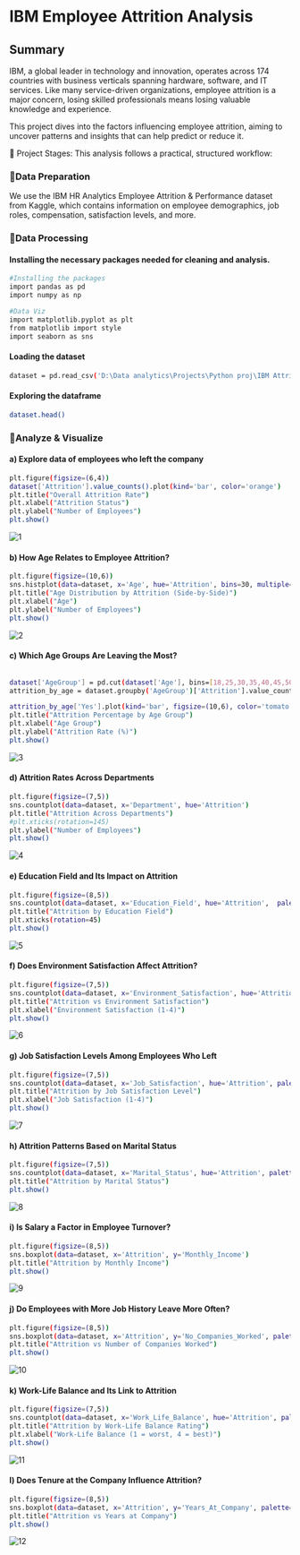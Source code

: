 # IBM Employee Attrition Analysis
## Summary
IBM, a global leader in technology and innovation, operates across 174 countries with business verticals spanning hardware, software, and IT services. Like many service-driven organizations, employee attrition is a major concern, losing skilled professionals means losing valuable knowledge and experience.

This project dives into the factors influencing employee attrition, aiming to uncover patterns and insights that can help predict or reduce it.

🧭 Project Stages:
This analysis follows a practical, structured workflow:

### 🔹Data Preparation
We use the IBM HR Analytics Employee Attrition & Performance dataset from Kaggle, which contains information on employee demographics, job roles, compensation, satisfaction levels, and more.

### 🔹Data Processing

#### Installing the necessary packages needed for cleaning and analysis.

```bash
#Installing the packages
import pandas as pd
import numpy as np

#Data Viz
import matplotlib.pyplot as plt
from matplotlib import style
import seaborn as sns
```
#### Loading the dataset
```bash
dataset = pd.read_csv('D:\Data analytics\Projects\Python proj\IBM Attrition Data.csv')
```
#### Exploring the dataframe
```bash
dataset.head() 
  ```
### 🔹Analyze & Visualize
#### a) Explore data of employees who left the company

```bash
plt.figure(figsize=(6,4))
dataset['Attrition'].value_counts().plot(kind='bar', color='orange')
plt.title("Overall Attrition Rate")
plt.xlabel("Attrition Status")
plt.ylabel("Number of Employees")
plt.show()
```
![1](https://github.com/user-attachments/assets/134749bb-7c07-4c9a-b06b-2ef3969a9215)

#### b) How Age Relates to Employee Attrition?

```bash
plt.figure(figsize=(10,6))
sns.histplot(data=dataset, x='Age', hue='Attrition', bins=30, multiple='dodge')
plt.title("Age Distribution by Attrition (Side-by-Side)")
plt.xlabel("Age")
plt.ylabel("Number of Employees")
plt.show()

```
![2](https://github.com/user-attachments/assets/6e8ec7f5-51cb-4d01-a06e-3cb5ff6815fc)

#### c) Which Age Groups Are Leaving the Most?
```bash

dataset['AgeGroup'] = pd.cut(dataset['Age'], bins=[18,25,30,35,40,45,50,60])
attrition_by_age = dataset.groupby('AgeGroup')['Attrition'].value_counts(normalize=True).unstack() * 100

attrition_by_age['Yes'].plot(kind='bar', figsize=(10,6), color='tomato')
plt.title("Attrition Percentage by Age Group")
plt.xlabel("Age Group")
plt.ylabel("Attrition Rate (%)")
plt.show()
```
![3](https://github.com/user-attachments/assets/f733e6c2-9010-4f93-9e85-c9ad447fcf64)

#### d) Attrition Rates Across Departments

```bash
plt.figure(figsize=(7,5))
sns.countplot(data=dataset, x='Department', hue='Attrition')
plt.title("Attrition Across Departments")
#plt.xticks(rotation=145)
plt.ylabel("Number of Employees")
plt.show()
```
![4](https://github.com/user-attachments/assets/2206e6ec-ebfd-4447-8233-e90a160535d6)

#### e) Education Field and Its Impact on Attrition

```bash
plt.figure(figsize=(8,5))
sns.countplot(data=dataset, x='Education_Field', hue='Attrition',  palette={'Yes': 'tomato', 'No': 'skyblue'})
plt.title("Attrition by Education Field")
plt.xticks(rotation=45)
plt.show()
```
![5](https://github.com/user-attachments/assets/42b4ea2d-5dcd-4c70-b67e-dde1532b6000)

#### f) Does Environment Satisfaction Affect Attrition?

```bash
plt.figure(figsize=(7,5))
sns.countplot(data=dataset, x='Environment_Satisfaction', hue='Attrition',  palette={'Yes': 'grey', 'No': 'orange'})
plt.title("Attrition vs Environment Satisfaction")
plt.xlabel("Environment Satisfaction (1-4)")
plt.show()
```
![6](https://github.com/user-attachments/assets/85a1b784-e177-4fb5-a75e-04b69f55c1e9)

#### g) Job Satisfaction Levels Among Employees Who Left

```bash
plt.figure(figsize=(7,5))
sns.countplot(data=dataset, x='Job_Satisfaction', hue='Attrition', palette='Set2')
plt.title("Attrition by Job Satisfaction Level")
plt.xlabel("Job Satisfaction (1-4)")
plt.show()
```
![7](https://github.com/user-attachments/assets/998c5bab-8357-453d-b690-931676db97fb)

#### h) Attrition Patterns Based on Marital Status

```bash
plt.figure(figsize=(7,5))
sns.countplot(data=dataset, x='Marital_Status', hue='Attrition', palette='Set1')
plt.title("Attrition by Marital Status")
plt.show()
```
![8](https://github.com/user-attachments/assets/f70492e0-131a-45e5-8cca-8941c9f3b428)

#### i) Is Salary a Factor in Employee Turnover?

```bash
plt.figure(figsize=(8,5))
sns.boxplot(data=dataset, x='Attrition', y='Monthly_Income')
plt.title("Attrition by Monthly Income")
plt.show()
```
![9](https://github.com/user-attachments/assets/90c4f8bc-35a4-4f7a-9578-89e52e5a71fd)

#### j) Do Employees with More Job History Leave More Often?

```bash
plt.figure(figsize=(8,5))
sns.boxplot(data=dataset, x='Attrition', y='No_Companies_Worked', palette='Set3')
plt.title("Attrition vs Number of Companies Worked")
plt.show()
```
![10](https://github.com/user-attachments/assets/bee28fdf-340d-4c61-9868-e9f43cd61f2a)

#### k) Work-Life Balance and Its Link to Attrition

```bash
plt.figure(figsize=(7,5))
sns.countplot(data=dataset, x='Work_Life_Balance', hue='Attrition', palette='Set2')
plt.title("Attrition by Work-Life Balance Rating")
plt.xlabel("Work-Life Balance (1 = worst, 4 = best)")
plt.show()
```
![11](https://github.com/user-attachments/assets/23e717b9-fe48-4557-b333-bca47f075f87)

#### l) Does Tenure at the Company Influence Attrition?

```bash
plt.figure(figsize=(8,5))
sns.boxplot(data=dataset, x='Attrition', y='Years_At_Company', palette='Set1')
plt.title("Attrition vs Years at Company")
plt.show()
```
![12](https://github.com/user-attachments/assets/f1bbd7f2-c129-4c34-94ed-0d2bfa7d46d2)

  

